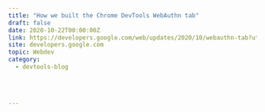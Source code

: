 ```yaml
---
title: "How we built the Chrome DevTools WebAuthn tab"
draft: false
date: 2020-10-22T00:00:00Z
link: https://developers.google.com/web/updates/2020/10/webauthn-tab?utm_medium=RSS&utm_source=hune
site: developers.google.com
topic: Webdev
category:
  - devtools-blog
  
   
  

---
```

